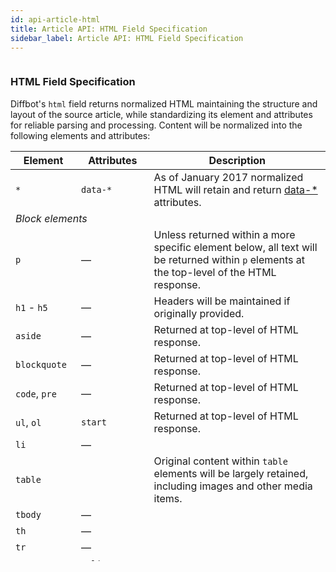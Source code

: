 ```yaml
---
id: api-article-html
title: Article API: HTML Field Specification
sidebar_label: Article API: HTML Field Specification
---
```


<div id="docBody" style="overflow-y:scroll;height:800px;"><h3 id="htmlspec">HTML Field Specification</h3><p>Diffbot's <code>html</code> field returns normalized HTML maintaining the structure and layout of the source article, while standardizing its element and attributes for reliable parsing and processing. Content will be normalized into the following elements and attributes:</p><table class="controls table table-bordered" border="0" cellpadding="5"><thead><tr><th>Element</th><th>Attributes</th><th>Description</th></tr></thead><tbody><tr><td><code>*</code></td><td><code>data-*</code></td><td>As of January 2017 normalized HTML will retain and return <a href="http://www.w3schools.com/tags/att_global_data.asp" target="_blank">data-*</a> attributes.</td></tr><tr><td colspan="3"><em>Block elements</em></td></tr><tr><td><code>p</code></td><td class="empty">—</td><td>Unless returned within a more specific element below, all text will be returned within <code>p</code> elements at the top-level of the HTML response.</td></tr><tr><td><code>h1</code> - <code>h5</code></td><td class="empty">—</td><td>Headers will be maintained if originally provided.</td></tr><tr><td><code>aside</code></td><td class="empty">—</td><td>Returned at top-level of HTML response.</td></tr><tr><td><code>blockquote</code></td><td class="empty">—</td><td>Returned at top-level of HTML response.</td></tr><tr><td><code>code</code>, <code>pre</code></td><td class="empty">—</td><td>Returned at top-level of HTML response.</td></tr><tr><td><code>ul</code>, <code>ol</code></td><td class="empty"><code>start</code></td><td>Returned at top-level of HTML response.</td></tr><tr><td class="indent"><code>li</code></td><td class="empty">—</td><td></td></tr><tr><td><code>table</code></td><td></td><td>Original content within <code>table</code> elements will be largely retained, including images and other media items.</td></tr><tr><td class="indent"><code>tbody</code></td><td class="empty">—</td><td></td></tr><tr><td class="indent"><code>th</code></td><td class="empty">—</td><td></td></tr><tr><td class="indent"><code>tr</code></td><td class="empty">—</td><td></td></tr><tr><td class="indent"><code>td</code></td><td><code>valign</code>, <code>colspan</code></td><td></td></tr><tr><td><code>dl</code></td><td class="empty">—</td><td>Returned at top-level of HTML response.</td></tr><tr><td class="indent"><code>dt</code></td><td class="empty">—</td><td></td></tr><tr><td class="indent"><code>dd</code></td><td class="empty">—</td><td></td></tr><tr><td colspan="3"><em>Inline elements</em></td></tr><tr><td><code>br</code></td><td class="empty">—</td><td>Single linebreaks entities will be maintained in markup and returned as <code>&lt;br&gt;</code>. Double-linebreaks will be removed and surrounding content will be returned within <code>p</code> block elements.</td></tr><tr><td><code>b</code>, <code>strong</code></td><td class="empty">—</td><td>Inline emphasis tags will be retained inside of other elements.</td></tr><tr><td><code>i</code>, <code>em</code></td><td class="empty">—</td><td></td></tr><tr><td><code>u</code></td><td class="empty">—</td><td></td></tr><tr><td><code>sup</code></td><td class="empty">—</td><td></td></tr><tr><td><code>sub</code></td><td class="empty">—</td><td></td></tr><tr><td><code>a</code></td><td><code>href</code></td><td>Anchor tags and their <code>href</code> values will be retained.</td></tr><tr><td colspan="3"><em>Media</em></td></tr><tr><td><code>figure</code></td><td class="empty">—</td><td>Media elements will be returned at the top-level of the HTML content and contained within <code>figure</code> tags.</td></tr><tr><td><code>img</code></td><td><code>src</code>, <code>alt</code>, <code>srcset</code>, <code>sizes</code></td><td>Image layout specifics (floats, etc.) and CSS-specified widths/heights will be discarded.</td></tr><tr><td><code>video</code>/<code>audio</code></td><td><code>src</code></td><td>The child <code>source</code> elements within <code>video</code> and <code>audio</code> elements will be retained along with the <code>type</code> attribute, if provided.</td></tr><tr><td class="indent"><code>source</code></td><td><code>src</code>, <code>type</code>, <code>srcset</code>, <code>sizes</code></td><td></td></tr><tr><td><code>figcaption</code></td><td class="empty">—</td><td>If present, media captions will be returned as <code>figcaption</code> elements within the <code>figure</code> container.</td></tr><tr><td><code>iframe</code></td><td><code>src</code>, <code>frameborder</code></td><td></td></tr><tr><td><code>embed</code>, <code>object</code></td><td><code>src</code>, <code>type</code></td><td></td></tr></tbody></table><h3 id="htmlspec">Example HTML Response</h3><pre>&lt;p&gt;Diffbot's human wranglers are proud today to announce the release of our newest product: an API for... products!&lt;/p&gt;&lt;p&gt;The &lt;a href="http://www.diffbot.com/products/automatic/product"&gt;Product API&lt;/a&gt; can be used for extracting clean, structured data from any e-commerce product page. It automatically makes available all the product data you'd expect: price, discount/savings amount, shipping cost, product description, any relevant product images, SKU and/or other product IDs.&lt;/p&gt;&lt;p&gt;Even cooler: pair the Product API with &lt;a href="http://www.diffbot.com/products/crawlbot"&gt;Crawlbot&lt;/a&gt;, our intelligent site-spidering tool, and let Diffbot determine which pages are products, then automatically structure the entire catalog. Here's a quick demonstration of Crawlbot at work:&lt;/p&gt;&lt;figure&gt;&lt;iframe frameborder="0" src="http://www.youtube.com/embed/lfcri5ungRo?feature=oembed"&gt;&lt;/iframe&gt;&lt;/figure&gt;&lt;p&gt;We've developed the Product API over the course of two years, building upon our core vision technology that's extracted structured data from billions of web pages, and training our machine learning systems using data from tens of thousands of unique shopping sites. We can't wait for you to try it out.&lt;/p&gt;&lt;p&gt;What are you waiting for? Check out the &lt;a href="http://www.diffbot.com/products/automatic/product"&gt;Product API documentation&lt;/a&gt; and dive on in! If you need a token, check out our &lt;a href="http://www.diffbot.com/pricing"&gt;pricing and plans&lt;/a&gt; (including our Free plan).&lt;/p&gt;&lt;p&gt;Questions? Hit us up at &lt;a href="mailto:support@diffbot.com"&gt;support@diffbot.com&lt;/a&gt;.&lt;/p&gt;</pre></div>